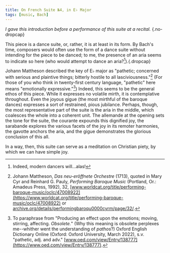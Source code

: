 ```yaml
---
title: On French Suite №4, in E♭ Major
tags: [music, Bach]
---
```

*I gave this introduction before a performance of this suite at a recital.* {.no-dropcap}

This piece is a dance suite, or, rather, it is at least in its form. By
Bach's time, composers would often use the form of a dance suite without
intending for the piece to be danced; to me, the presence of an aria seems
to indicate so here (who would attempt to dance an aria?[^1]).{.dropcap}

Johann Mattheson described the key of E♭ major as "pathetic; concerned
with serious and plaintive things; bitterly hostile to all
lasciviousness."[^2] (For those of you who think in twenty-first century language,
"pathetic" here means "emotionally expressive."[^3]) Indeed, this 
seems to be the general ethos of this
piece. While it expresses no volatile mirth, it is contemplative
throughout. Even the joyous gigue (the most mirthful of the baroque
dances) expresses a sort of restrained, pious jubilance. Perhaps,
though, the most representative part of the suite is the aria in the
middle, which coalesces the whole into a coherent unit. The allemande at
the opening sets the tone for the suite, the courante expounds this
dignified joy, the sarabande explores the various facets of the joy
in its remoter harmonies, the gavotte anchors the aria, and the
gigue demonstrates the glorious conclusion of this all.

In a way, then, this suite can serve as a meditation on Christian piety,
by which we can have simple joy.

[^1]: Indeed, modern dancers will&hellip;alas!

[^2]: Johann Mattheson, *Das neu-eröffnete Orchestre* (1713), quoted in Mary Cyr and Reinhard G. Pauly, *Performing Baroque Music* (Portland, Or.: Amadeus Press, 1992), 32, [www.worldcat.org/title/performing-baroque-music/oclc/47008922](https://www.worldcat.org/title/performing-baroque-music/oclc/47008922) or [archive.org/details/performingbaroqu0000cyrm/page/32/](https://archive.org/details/performingbaroqu0000cyrm/page/32/).

[^3]: To paraphrase from "Producing an effect upon the emotions; moving, stirring, affecting. *Obsolete.*" (Why this meaning is obsolete perplexes me--whither went the understanding of *pathos*?) Oxford English Dictionary Online (Oxford: Oxford University, March 2022), s.v. "pathetic, adj. and adv."  [www.oed.com/view/Entry/138777](https://www.oed.com/view/Entry/138777).
